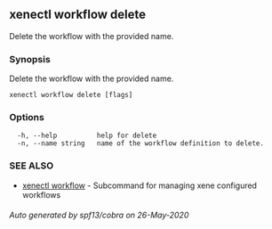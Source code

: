 ## xenectl workflow delete

Delete the workflow with the provided name.

### Synopsis

Delete the workflow with the provided name.

```
xenectl workflow delete [flags]
```

### Options

```
  -h, --help          help for delete
  -n, --name string   name of the workflow definition to delete.
```

### SEE ALSO

* [xenectl workflow](xenectl_workflow.md)	 - Subcommand for managing xene configured workflows

###### Auto generated by spf13/cobra on 26-May-2020
